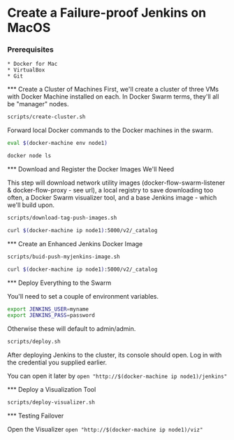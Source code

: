 # Create a Failure-proof Jenkins on MacOS

### Prerequisites
    * Docker for Mac
    * VirtualBox
    * Git

*** Create a Cluster of Machines
First, we'll create a cluster of three VMs with Docker Machine installed on each. 
In Docker Swarm terms, they'll all be "manager" nodes.

```bash
scripts/create-cluster.sh
````

Forward local Docker commands to the Docker machines in the swarm.
```bash
eval $(docker-machine env node1)
```

```bash
docker node ls
```

*** Download and Register the Docker Images We'll Need

This step will download network utility images (docker-flow-swarm-listener & docker-flow-proxy - see url), a local registry to save downloading too often, a Docker Swarm visualizer tool, and a base Jenkins image - which we'll build upon.

```bash
scripts/download-tag-push-images.sh

curl $(docker-machine ip node1):5000/v2/_catalog
```

*** Create an Enhanced Jenkins Docker Image
```bash
scripts/buid-push-myjenkins-image.sh

curl $(docker-machine ip node1):5000/v2/_catalog 
```

*** Deploy Everything to the Swarm

You'll need to set a couple of environment variables.
```bash
export JENKINS_USER=myname
export JENKINS_PASS=password
```

Otherwise these will default to admin/admin.


```bash
scripts/deploy.sh
```

After deploying Jenkins to the cluster, its console should open. Log in with the credential you supplied earlier.

You can open it later by ```open "http://$(docker-machine ip node1)/jenkins"```


*** Deploy a Visualization Tool

```bash
scripts/deploy-visualizer.sh
```

*** Testing Failover

Open the Visualizer ```open "http://$(docker-machine ip node1)/viz"```











